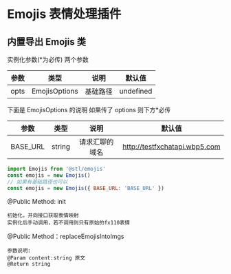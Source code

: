 <!--
 * @Author: EveChee
 * @Date: 2020-12-24 13:53:55
 * @LastEditors: EveChee
 * @LastEditTime: 2020-12-28 16:00:25
 * @Description: file content
-->

# Emojis 表情处理插件

## 内置导出 Emojis 类

实例化参数(\*为必传) 两个参数

| 参数 |     类型      |   说明   |  默认值   |
| :--: | :-----------: | :------: | :-------: |
| opts | EmojisOptions | 基础路径 | undefined |

下面是 EmojisOptions 的说明 如果传了 options 则下方\*必传

|   参数   |  类型  |      说明      |            默认值             |
| :------: | :----: | :------------: | :---------------------------: |
| BASE_URL | string | 请求汇聊的域名 | http://testfxchatapi.wbp5.com |

```js
import Emojis from '@stl/emojis'
const emojis = new Emojis()
// 如果有基础路径也可以
const emojis = new Emojis({ BASE_URL: 'BASE_URL' })
```

@Public Method: init

```
初始化，并向接口获取表情映射
实例化后手动调用，若不调用则只有原始的fx110表情
```

@Public Method：replaceEmojisIntoImgs

```
参数说明:
@Param content:string 原文
@Return string
```
